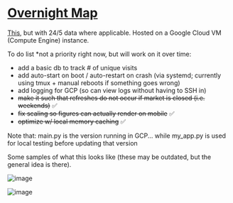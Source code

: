 # [Overnight Map](https://www.247map.app)

[This](https://finviz.com/map.ashx), but with 24/5 data where applicable. Hosted on a Google Cloud VM (Compute Engine) instance.

To do list *not a priority right now, but will work on it over time:
- add a basic db to track # of unique visits
- add auto-start on boot / auto-restart on crash (via systemd; currently using tmux + manual reboots if something goes wrong)
- add logging for GCP (so can view logs without having to SSH in)
- ~~make it such that refreshes do not occur if market is closed (i.e. weekends)~~ ✅ 
- ~~fix scaling so figures can actually render on mobile~~ ✅
- ~~optimize w/ local memory caching~~ ✅

Note that:
main.py is the version running in GCP... while
my_app.py is used for local testing before updating that version

Some samples of what this looks like (these may be outdated, but the general idea is there).

![image](https://github.com/user-attachments/assets/29f388d5-c883-4322-8f7a-cf39875b97ff)


![image](https://github.com/user-attachments/assets/a061112e-0a63-419a-93c5-5c64ee9fd3c1)
